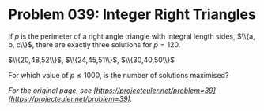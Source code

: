# Problem 039: Integer Right Triangles

If $p$ is the perimeter of a right angle triangle with integral length sides, $\\{a, b, c\\}$, there are exactly three solutions for $p = 120$.

$\\{20,48,52\\}$, $\\{24,45,51\\}$, $\\{30,40,50\\}$

For which value of $p \le 1000$, is the number of solutions maximised?

*For the original page, see [https://projecteuler.net/problem=39](https://projecteuler.net/problem=39).*
